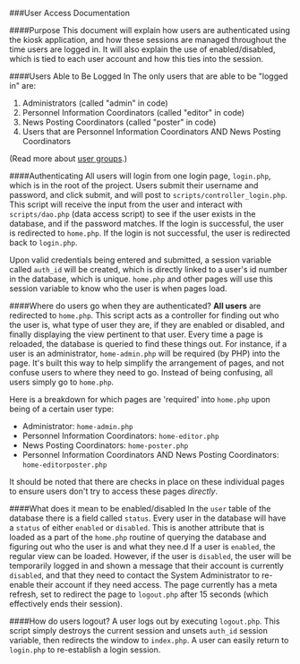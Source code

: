 ###User Access Documentation

####Purpose
This document will explain how users are authenticated using the kiosk application, and how these sessions are managed throughout the time users are logged in. It will also explain the use of enabled/disabled, which is tied to each user account and how this ties into the session.

####Users Able to Be Logged In
The only users that are able to be "logged in" are:

1. Administrators (called "admin" in code)
2. Personnel Information Coordinators (called "editor" in code)
3. News Posting Coordinators (called "poster" in code)
4. Users that are Personnel Information Coordinators AND News Posting Coordinators

(Read more about [user groups](https://github.com/CIS4690-Fall2014/kiosk-php/blob/master/documentation/user-groups.md).)

####Authenticating
All users will login from one login page, `login.php`, which is in the root of the project. Users submit their username and password, and click submit, and will post to `scripts/controller_login.php`. This script will receive the input from the user and interact with `scripts/dao.php` (data access script) to see if the user exists in the database, and if the password matches. If the login is successful, the user is redirected to `home.php`. If the login is not successful, the user is redirected back to `login.php`.

Upon valid credentials being entered and submitted, a session variable called `auth_id` will be created, which is directly linked to a user's id number in the database, which is unique. `home.php` and other pages will use this session variable to know who the user is when pages load.

####Where do users go when they are authenticated?
<strong>All users</strong> are redirected to `home.php`. This script acts as a controller for finding out who the user is, what type of user they are, if they are enabled or disabled, and finally displaying the view pertinent to that user. Every time a page is reloaded, the database is queried to find these things out. For instance, if a user is an administrator, `home-admin.php` will be required (by PHP) into the page. It's built this way to help simplify the arrangement of pages, and not confuse users to where they need to go. Instead of being confusing, all users simply go to `home.php`.

Here is a breakdown for which pages are 'required' into `home.php` upon being of a certain user type:
- Administrator: `home-admin.php`
- Personnel Information Coordinators: `home-editor.php`
- News Posting Coordinators: `home-poster.php`
- Personnel Information Coordinators AND News Posting Coordinators: `home-editorposter.php`

It should be noted that there are checks in place on these individual pages to ensure users don't try to access these pages <em>directly</em>.

####What does it mean to be enabled/disabled
In the `user` table of the database there is a field called `status`. Every user in the database will have a `status` of either `enabled` or `disabled`. This is another attribute that is loaded as a part of the `home.php` routine of querying the database and figuring out who the user is and what they nee.d If a user is `enabled`, the regular view can be loaded. However, if the user is `disabled`, the user will be temporarily logged in and shown a message that their account is currently `disabled`, and that they need to contact the System Administrator to re-enable their account if they need access. The page currently has a meta refresh, set to redirect the page to `logout.php` after 15 seconds (which effectively ends their session).

####How do users logout?
A user logs out by executing `logout.php`. This script simply destroys the current session and unsets `auth_id` session variable, then redirects the window to `index.php`. A user can easily return to `login.php` to re-establish a login session.
